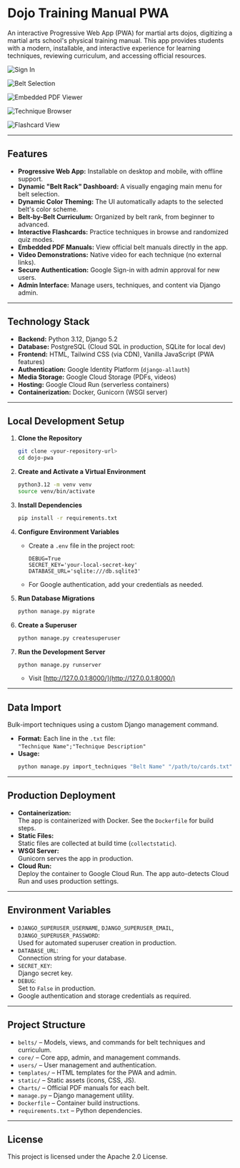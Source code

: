 # Dojo Training Manual PWA

An interactive Progressive Web App (PWA) for martial arts dojos, digitizing a martial arts school's physical training manual. This app provides students with a modern, installable, and interactive experience for learning techniques, reviewing curriculum, and accessing official resources.

![Sign In](https://media.licdn.com/dms/image/v2/D562DAQG3YbCTcWs0sQ/profile-treasury-image-shrink_800_800/B56ZfHF9YCGQAY-/0/1751391937854?e=1752872400&v=beta&t=o_TlJj9K2CyCvAL5WasAf63jxRoph6AtFeEQfnppG7Q)

![Belt Selection](https://media.licdn.com/dms/image/v2/D562DAQFxh6r1g9GA-w/profile-treasury-image-shrink_800_800/B56ZfHGHHdH8Ac-/0/1751391982382?e=1752872400&v=beta&t=TtEyJQvEGyCZYE2fabt1PvQ6xFPgPz4YRpIZSI5xWoQ)

![Embedded PDF Viewer](https://media.licdn.com/dms/image/v2/D562DAQEUk6B4hARxPA/profile-treasury-image-shrink_800_800/B56ZfHGPTpGoAc-/0/1751392034079?e=1752872400&v=beta&t=h8qJJiIdNyKgYfZ8lnIkg19Mq3k6NUBMBpcabTBd7rs)

![Technique Browser](https://media.licdn.com/dms/image/v2/D562DAQE8QnOp6_MLcg/profile-treasury-image-shrink_800_800/B56ZfHGdCKGQAc-/0/1751392080342?e=1752872400&v=beta&t=HqObEMdq74L1Go8oM7qSuTs5LIMWyuZOPVFQJTXMIjQ)

![Flashcard View](https://media.licdn.com/dms/image/v2/D562DAQGZ1eZT85OoaA/profile-treasury-image-shrink_800_800/B56ZfHGw8LGoBo-/0/1751392140743?e=1752872400&v=beta&t=aUEXFVBNeXd4UioIjSW11a8D2ywj0NyCQvEm4SkvfgM)


---

## Features

- **Progressive Web App:** Installable on desktop and mobile, with offline support.
- **Dynamic "Belt Rack" Dashboard:** A visually engaging main menu for belt selection.
- **Dynamic Color Theming:** The UI automatically adapts to the selected belt's color scheme.
- **Belt-by-Belt Curriculum:** Organized by belt rank, from beginner to advanced.
- **Interactive Flashcards:** Practice techniques in browse and randomized quiz modes.
- **Embedded PDF Manuals:** View official belt manuals directly in the app.
- **Video Demonstrations:** Native video for each technique (no external links).
- **Secure Authentication:** Google Sign-in with admin approval for new users.
- **Admin Interface:** Manage users, techniques, and content via Django admin.

---

## Technology Stack

- **Backend:** Python 3.12, Django 5.2
- **Database:** PostgreSQL (Cloud SQL in production, SQLite for local dev)
- **Frontend:** HTML, Tailwind CSS (via CDN), Vanilla JavaScript (PWA features)
- **Authentication:** Google Identity Platform (`django-allauth`)
- **Media Storage:** Google Cloud Storage (PDFs, videos)
- **Hosting:** Google Cloud Run (serverless containers)
- **Containerization:** Docker, Gunicorn (WSGI server)

---

## Local Development Setup

1. **Clone the Repository**
    ```bash
    git clone <your-repository-url>
    cd dojo-pwa
    ```

2. **Create and Activate a Virtual Environment**
    ```bash
    python3.12 -m venv venv
    source venv/bin/activate
    ```

3. **Install Dependencies**
    ```bash
    pip install -r requirements.txt
    ```

4. **Configure Environment Variables**
    - Create a `.env` file in the project root:
      ```
      DEBUG=True
      SECRET_KEY='your-local-secret-key'
      DATABASE_URL='sqlite:///db.sqlite3'
      ```
    - For Google authentication, add your credentials as needed.

5. **Run Database Migrations**
    ```bash
    python manage.py migrate
    ```

6. **Create a Superuser**
    ```bash
    python manage.py createsuperuser
    ```

7. **Run the Development Server**
    ```bash
    python manage.py runserver
    ```
    - Visit [http://127.0.0.1:8000/](http://127.0.0.1:8000/)

---

## Data Import

Bulk-import techniques using a custom Django management command.

- **Format:** Each line in the `.txt` file:  
  `"Technique Name";"Technique Description"`
- **Usage:**
    ```bash
    python manage.py import_techniques "Belt Name" "/path/to/cards.txt"
    ```

---

## Production Deployment

- **Containerization:**  
  The app is containerized with Docker. See the `Dockerfile` for build steps.
- **Static Files:**  
  Static files are collected at build time (`collectstatic`).
- **WSGI Server:**  
  Gunicorn serves the app in production.
- **Cloud Run:**  
  Deploy the container to Google Cloud Run. The app auto-detects Cloud Run and uses production settings.

---

## Environment Variables

- `DJANGO_SUPERUSER_USERNAME`, `DJANGO_SUPERUSER_EMAIL`, `DJANGO_SUPERUSER_PASSWORD`:  
  Used for automated superuser creation in production.
- `DATABASE_URL`:  
  Connection string for your database.
- `SECRET_KEY`:  
  Django secret key.
- `DEBUG`:  
  Set to `False` in production.
- Google authentication and storage credentials as required.

---

## Project Structure

- `belts/` – Models, views, and commands for belt techniques and curriculum.
- `core/` – Core app, admin, and management commands.
- `users/` – User management and authentication.
- `templates/` – HTML templates for the PWA and admin.
- `static/` – Static assets (icons, CSS, JS).
- `Charts/` – Official PDF manuals for each belt.
- `manage.py` – Django management utility.
- `Dockerfile` – Container build instructions.
- `requirements.txt` – Python dependencies.

---

## License

This project is licensed under the Apache 2.0 License.

